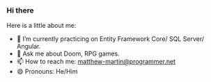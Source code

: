 ### Hi there

<!--
**username/username** is a ✨ _special_ ✨ repository because its `README.md` (this file) appears on your GitHub profile.
-->

Here is a little about me:

- 🌱 I’m currently practicing on Entity Framework Core/ SQL Server/ Angular.
- 💬 Ask me about Doom, RPG games.
- 📫 How to reach me: matthew-martin@programmer.net
- 😄 Pronouns: He/Him 
